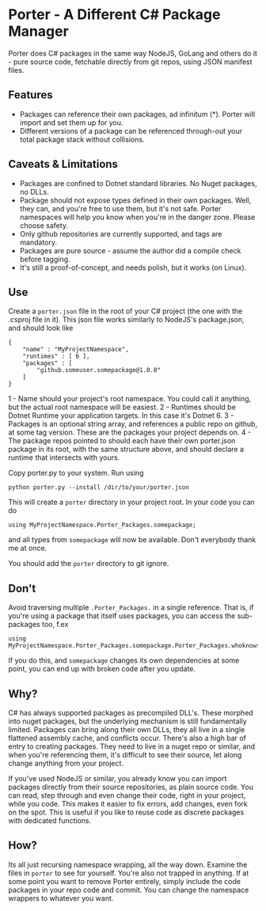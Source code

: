 # Porter - A Different C# Package Manager

Porter does C# packages in the same way NodeJS, GoLang and others do it - pure source code, fetchable directly from git repos, using JSON manifest files.

## Features 

- Packages can reference their own packages, ad infinitum (*). Porter will import and set them up for you. 
- Different versions of a package can be referenced through-out your total package stack without collisions. 


 
## Caveats & Limitations

- Packages are confined to Dotnet standard libraries. No Nuget packages, no DLLs.
- Package should not expose types defined in their own packages. Well, they can, and you're free to use them, but it's not safe. Porter namespaces will help you know when you're in the danger zone. Please choose safety.
- Only github repositories are currently supported, and tags are mandatory.
- Packages are pure source - assume the author did a compile check before tagging. 
- It's still a proof-of-concept, and needs polish, but it works (on Linux).

## Use

Create a `porter.json` file in the root of your C# project (the one with the .csproj file in it). This json file works similarly to NodeJS's package.json, and should look like

    {
        "name" : "MyProjectNamespace",
        "runtimes" : [ 6 ],
        "packages" : [
            "github.someuser.somepackage@1.0.0" 
        ]
    }

1 - Name should your project's root namespace. You could call it anything, but the actual root namespace will be easiest.
2 - Runtimes should be Dotnet Runtime your application targets. In this case it's Dotnet 6. 
3 - Packages is an optional string array, and references a public repo on github, at some tag version. These are the packages your project depends on.
4 - The package repos pointed to should each have their own porter.json package in its root, with the same structure above, and should declare a runtime that intersects with yours.

Copy porter.py to your system. Run using

    python porter.py --install /dir/to/your/porter.json

This will create a `porter` directory in your project root. In your code you can do

    using MyProjectNamespace.Porter_Packages.somepackage;

and all types from `somepackage` will now be available. Don't everybody thank me at once.

You should add the `porter` directory to git ignore.

## Don't

Avoid traversing multiple `.Porter_Packages.` in a single reference. That is, if you're using a package that itself uses packages, you can access the sub-packages too, f.ex 

    using MyProjectNamespace.Porter_Packages.somepackage.Porter_Packages.whoknowswhatsdownhere;

If you do this, and `somepackage` changes its own dependencies at some point, you can end up with broken code after you update. 

## Why?

C# has always supported packages as precompiled DLL's. These morphed into nuget packages, but the underlying mechanism is still fundamentally limited. Packages can bring along their own DLLs, they all live in a single flattened assembly cache, and conflicts occur. There's also a high bar of entry to creating packages. They need to live in a nuget repo or similar, and when you're referencing them, it's difficult to see their source, let along change anything from your project.

If you've used NodeJS or similar, you already know you can import packages directly from their source repositories, as plain source code. You can read, step through and even change their code, right in your project, while you code. This makes it easier to fix errors, add changes, even fork on the spot. This is useful if you like to reuse code as discrete packages with  dedicated functions.

## How?

Its all just recursing namespace wrapping, all the way down. Examine the files in `porter` to see for yourself. You're also not trapped in anything. If at some point you want to remove Porter entirely, simply include the code packages in your repo code and commit. You can change the namespace wrappers to whatever you want. 


